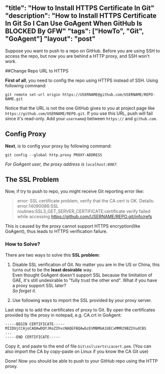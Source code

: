 "title": "How to Install HTTPS Certificate In Git"
"description": "How to Install HTTPS Certificate In Git So I Can Use GoAgent When GitHub Is BLOCKED By GFW"
"tags": ["HowTo", "Git", "GoAgent"]
"layout": "post"
---

Suppose you want to push to a repo on GitHub. Before you are using SSH to access the repo, but now you are behind a HTTP proxy, and SSH won't work.

##Change Repo URL to HTTPS

**First of all**, you need to config the repo using HTTPS instead of SSH. Using following command:

    git remote set-url origin https://USERNAME@github.com/USERNAME/REPO-NAME.git

Notice that the URL is not the one GitHub gives to you at project page like `https://github.com/USERNAME/REPO.git`. If you use this URL, push will fail since it's read-only. Add your `username@` between `https://` and `github.com`.

## Config Proxy

**Next**, is to config your proxy by following command:

    git config --global http.proxy PROXY-ADDRESS

_For GoAgent user, the proxy address is `localhost:8087`._

## The SSL Problem

Now, if try to push to repo, you might receive Git reporting error like:

> error: SSL certificate problem, verify that the CA cert is OK.
> Details: error:14090086:SSL
> routines:SSL3_GET_SERVER_CERTIFICATE:certificate verify failed while
> accessing https://github.com/USERNAME/REPO.git/info/refs

This is caused by the proxy cannot support HTTPS encryption(like GoAgent), thus leads to HTTPS verification failure.

### How to Solve?

There are two ways to solve this **SSL problem**:

1. Disable SSL verification of Git. No matter you are in the US or China, this turns out to be the **least desirable** way.  
Even thought GoAgent doesn't support SSL because the limitation of GAE, it's still undesirable to "fully trust the other end". What if you have a proxy support SSL later?  
_So forget it._

2. Use following ways to import the SSL provided by your proxy server.

Last step is to add the certificates of proxy to Git. By open the certificates provided by the proxy in notepad, e.g. CA.crt in GoAgent:

    -----BEGIN CERTIFICATE-----
    MIIDUjCCAjoCAQAwDQYJKoZIhvcNAQEFBQAwbzEVMBMGA1UECxMMR29BZ2VudCBS
    ...
    -----END CERTIFICATE-----

Copy it, and paste to the end of file `Git\ssl\certs\cacert.pem`. (You can also import the CA by copy-paste on Linux if you know the CA Git use)

Done! Now you should be able to push to your GitHub repo using the HTTP proxy.
